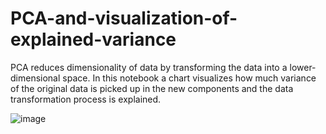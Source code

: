 # PCA-and-visualization-of-explained-variance
PCA reduces dimensionality of data by transforming the data into a lower-dimensional space. In this notebook a chart visualizes how much variance of the original data is picked up in the new components and the data transformation process is explained.

![image](https://github.com/hanfei1986/PCA-and-visualization-of-explained-variance/assets/59255164/94f225fc-a55e-49d9-bc18-bcf2b6c9e1b2)
